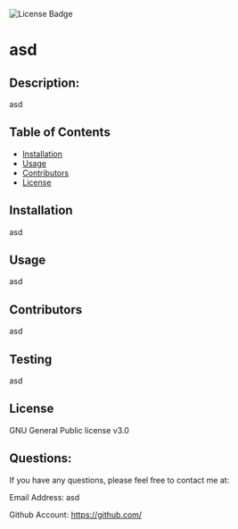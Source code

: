 
  ![License Badge](https://img.shields.io/badge/license-GNU%20General%20Public%20license%20v3.0-red)
  # asd 


  ## Description: 
 asd 


  ## Table of Contents 
  
  * [Installation](#installation)
  * [Usage](#usage)
  * [Contributors](#contributors)
  * [License](#license)
    
  ## Installation 
 asd 


  ## Usage 
 asd 


  ## Contributors 
 asd 


  ## Testing 
 asd 



  ## License 
 
  GNU General Public license v3.0 


  ## Questions: 
 
  If you have any questions, please feel free to contact me at:

  Email Address: asd 

  Github Account: https://github.com/

